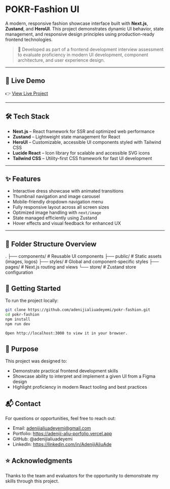 # POKR-Fashion UI

A modern, responsive fashion showcase interface built with **Next.js**, **Zustand**, and **HeroUI**. This project demonstrates dynamic UI behavior, state management, and responsive design principles using production-ready frontend technologies.

> 📝 Developed as part of a frontend development interview assessment to evaluate proficiency in modern UI development, component architecture, and user experience design.

---

## 🔗 Live Demo

👉 [View Live Project](https://your-live-demo-link.com)

---

## 🛠️ Tech Stack

- **Next.js** – React framework for SSR and optimized web performance
- **Zustand** – Lightweight state management for React
- **HeroUI** – Customizable, accessible UI components styled with Tailwind CSS
- **Lucide React** – Icon library for scalable and accessible SVG icons
- **Tailwind CSS** – Utility-first CSS framework for fast UI development

---

## ✨ Features

- Interactive dress showcase with animated transitions
- Thumbnail navigation and image carousel
- Mobile-friendly dropdown navigation menu
- Fully responsive layout across all screen sizes
- Optimized image handling with `next/image`
- State managed efficiently using Zustand
- Hover effects and visual feedback for enhanced UX

---

## 📁 Folder Structure Overview

.
├── components/ # Reusable UI components
├── public/ # Static assets (images, logos)
├── styles/ # Global and component-specific styles
├── pages/ # Next.js routing and views
└── store/ # Zustand store configuration

## 🚀 Getting Started

To run the project locally:

```bash
git clone https://github.com/adenijialiuadeyemi/pokr-fashion.git
cd pokr-fashion
npm install
npm run dev

Open http://localhost:3000 to view it in your browser.
```

## 📌 Purpose
This project was designed to:
- Demonstrate practical frontend development skills
- Showcase ability to interpret and implement a given UI from a Figma design
- Highlight proficiency in modern React tooling and best practices

## 📬 Contact
For questions or opportunities, feel free to reach out:
- Email: adenijialiuadeyemi@gmail.com
- Portfolio: https://adeniji-aliu-porfolio.vercel.app
- GitHub: @adenijialiuadeyemi
- LinkedIn: https://linkedin.com/in/AdenijiAliuAde

## ⭐️ Acknowledgments
Thanks to the team and evaluators for the opportunity to demonstrate my skills through this project.
